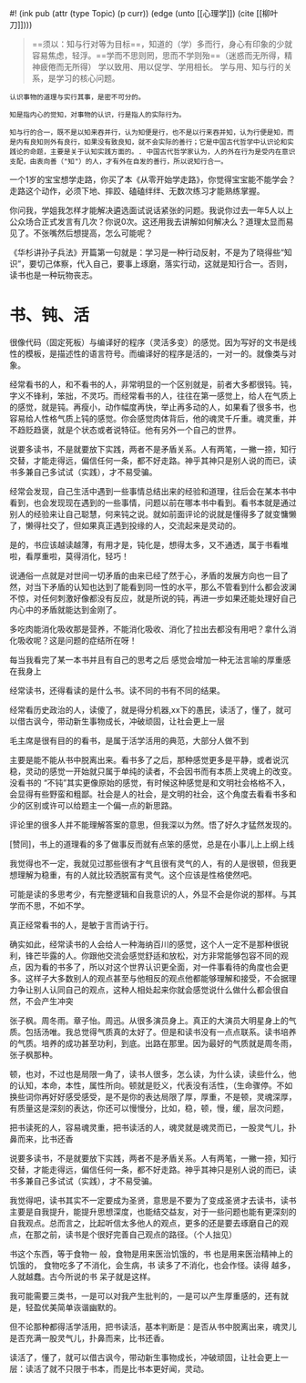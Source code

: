 #! (ink pub (attr (type Topic) (p curr)) (edge (unto [[心理学]]) (cite [[柳叶刀]])))

> ==须以：知与行对等为目标==，知道的（学）多而行，身心有印象的少就容易焦虑，轻浮。==学而不思则罔，思而不学则殆==（迷惑而无所得，精神疲倦而无所得）
> 学以致用、用以促学、学用相长。
> 学与用、知与行的关系，是学习的核心问题。

```
认识事物的道理与实行其事，是密不可分的。  

知是指内心的觉知，对事物的认识，行是指人的实际行为。  

知与行的合一，既不是以知来吞并行，认为知便是行，也不是以行来吞并知，认为行便是知，而是内有良知则外有良行，如果没有致良知，就不会实际的善行；它是中国古代哲学中认识论和实践论的命题，主要是关于认知实践方面的。. 中国古代哲学家认为，人的外在行为是受内在意识支配，由衷向善（"知"）的人，才有外在自发的善行，所以说知行合一。
```


一个1岁的宝宝想学走路，你买了本《从零开始学走路》，你觉得宝宝能不能学会？走路这个动作，必须下地、摔跤、磕磕绊绊、无数次练习才能熟练掌握。

你问我，学姐我怎样才能解决遴选面试说话紧张的问题。我说你过去一年5人以上公众场合正式发言有几次？你说0次。这还用我去讲解如何解决么？道理太显而易见了。不张嘴然后想提高，怎么可能呢？

《华杉讲孙子兵法》开篇第一句就是：学习是一种行动反射，不是为了晓得些“知识”，要切己体察，代入自己，要事上琢磨，落实行动，这就是知行合一。否则，读书也是一种玩物丧志。

# 书、钝、活

很像代码（固定死板）与编译好的程序（灵活多变）的感觉。因为写好的文书是线性的模板，是描述性的语言符号。而编译好的程序是活的，一对一的。就像类与对象。

经常看书的人，和不看书的人，非常明显的一个区别就是，前者大多都很钝。钝，字义不锋利，笨拙，不灵巧。而经常看书的人，往往在第一感觉上，给人在气质上的感觉，就是钝。再瘦小，动作幅度再快，举止再多动的人，如果看了很多书，也容易给人性格气质上钝的感觉。你会感觉肉体背后，他的魂灵千斤重。魂灵重，并不趋贬趋褒，就是个状态或者说特征。他有另外一个自己的世界。

说要多读书，不是就要放下实践，两者不是矛盾关系。人有两笔，一撇一捺，知行交替，才能走得远，偏信任何一条，都不好走路。神乎其神只是别人说的而已，读书多兼自己多试试（实践），才不易受骗。

经常会发现，自己生活中遇到一些事情总结出来的经验和道理，往后会在某本书中看到，也会发现现在遇到的一些事情，问题以前在哪本书中看到。看书本就是通过别人的经验来让自己聪慧，何来钝之说。就如前面评论的说就是懂得多了就变慵懒了，懒得社交了，但如果真正遇到投缘的人，交流起来是灵动的。

是的，书应该越读越薄，有用才是，钝化是，想得太多，又不通透，属于书看堆啦，看厚重啦，莫得消化，轻巧！

说通俗一点就是对世间一切矛盾的由来已经了然于心，矛盾的发展方向也一目了然，对当下矛盾的认知也达到了能看到同一性的水平，那么不管看到什么都会波澜不惊，对任何刺激好像都没有反应，就是所说的钝，再进一步如果还能处理好自己内心中的矛盾就能达到金刚了。

多吃肉能消化吸收那是营养，不能消化吸收、消化了拉出去都没有用吧？拿什么消化吸收呢？这是问题的症结所在呀！

每当我看完了某一本书并且有自己的思考之后 感觉会增加一种无法言喻的厚重感在我身上

经常读书，还得看读的是什么书。读不同的书有不同的结果。

经常看历史政治的人，读傻了，就是得分机器,xx下的愚民，读活了，懂了，就可以借古讽今，带动新生事物成长，冲破顽固，让社会更上一层

毛主席是很有目的的看书，是属于活学活用的典范，大部分人做不到

主要是能不能从书中脱离出来。看书多了之后，那种感觉更多是平静，或者说沉稳，灵动的感觉一开始就只属于单纯的读者，不会因书而有本质上灵魂上的改变。没看书的 “不钝”其实更像原始的感觉，有时候这种感觉是和文明社会格格不入，会显得有些野蛮和粗鄙。社会是人的社会，是文明的社会，这个角度去看看书多和少的区别或许可以给题主一个偏一点的新思路。

评论里的很多人并不能理解答案的意思，但我深以为然。悟了好久才猛然发现的。

[赞同]，书上的道理看的多了做事反而就有点笨的感觉，总是在小事儿上上纲上线

我觉得也不一定，我就见过那些很有才气且很有灵气的人，有的人是很顿，但我更想理解为稳重，有的人就比较洒脱富有灵气。这个应该是性格使然吧。

可能是读的多思考少，有完整逻辑和自我意识的人，外显不会是你说的那样。与其学而不思，不如不学。

真正经常看书的人，是敏于言而讷于行。

确实如此，经常读书的人会给人一种海纳百川的感觉，这个人一定不是那种很锐利，锋芒毕露的人。你跟他交流会感觉舒适和放松，对方非常能够包容不同的观点，因为看的书多了，所以对这个世界认识更全面，对一件事看待的角度也会更多。这样子大多数别人的观点甚至与他相反的观点他都能够理解和接受，不会据理力争让别人认同自己的观点，这种人相处起来你就会感觉说什么做什么都会很自然，不会产生冲突

张子枫。周冬雨。章子怡。周迅。从很多演员身上。真正的大演员大明星身上的气质。包括汤唯。我总觉得气质真的太好了。但是和读书没有一点点联系。读书培养的气质。培养的成功甚至功利，到底。出路在那里。因为最好的气质就是周冬雨，张子枫那种。

顿，也对，不过也是局限一角了，读书人很多，怎么读，为什么读，读些什么，他的认知，本命，本性，属性所向。顿就是贬义，代表没有活性，（生命骤停。不如换些词你再好好感受感受，是不是你的表达局限了厚，厚重，不是顿，灵魂深厚，有质量这是深刻的表达，你还可以慢慢分，比如，稳，顿，慢，缓，层次问题，

把书读死的人，容易魂灵重，把书读活的人，魂灵就是魂灵而已，一股灵气儿，扑鼻而来，比书还香

说要多读书，不是就要放下实践，两者不是矛盾关系。人有两笔，一撇一捺，知行交替，才能走得远，偏信任何一条，都不好走路。神乎其神只是别人说的而已，读书多兼自己多试试（实践），才不易受骗。

我觉得吧，读书其实不一定要成为圣贤，意思是不要为了变成圣贤才去读书，读书主要是自我提升，能提升思想深度，也能结交益友，对于一些问题也能有更深刻的自我观点。总而言之，比起听信太多他人的观点，更多的还是要去琢磨自己的观点，在那之前，读书是个很好完善自己观点的路径。（个人拙见）



书这个东西，等于食物一 般，食物是用来医治饥饿的，书 也是用来医治精神上的饥饿的， 食物吃多了不消化，会生病，书 读多了不消化，也会作怪。读得 越多，人就越蠢。古今所说的书 呆子就是这样。



我可能需要三类书，一是可以对我产生批判的，一是可以产生厚重感的，还有就是，轻盈优美简单诙谐幽默的。

但不论那种都得活学活用，把书读活，基本判断是：是否从书中脱离出来，魂灵儿是否充满一股灵气儿，扑鼻而来，比书还香。

读活了，懂了，就可以借古讽今，带动新生事物成长，冲破顽固，让社会更上一层：读活了就不只限于书本，而是比书本更好闻，灵动。